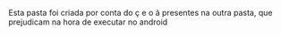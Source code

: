 Esta pasta foi criada por conta do ç e o ã presentes na outra pasta, que prejudicam na hora de executar no android
